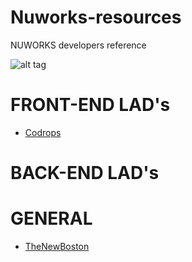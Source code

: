 Nuworks-resources
===

NUWORKS developers reference

![alt tag](https://nuworks.basecamphq.com/companies/1838427/logo.gif)

FRONT-END LAD's
===
* [Codrops](http://tympanus.net/codrops/)



BACK-END LAD's
===


GENERAL
===
* [TheNewBoston](https://www.thenewboston.com/)
